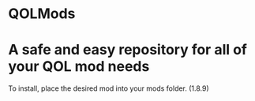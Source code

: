 # QOLMods

# A safe and easy repository for all of your QOL mod needs

To install, place the desired mod into your mods folder. (1.8.9)
